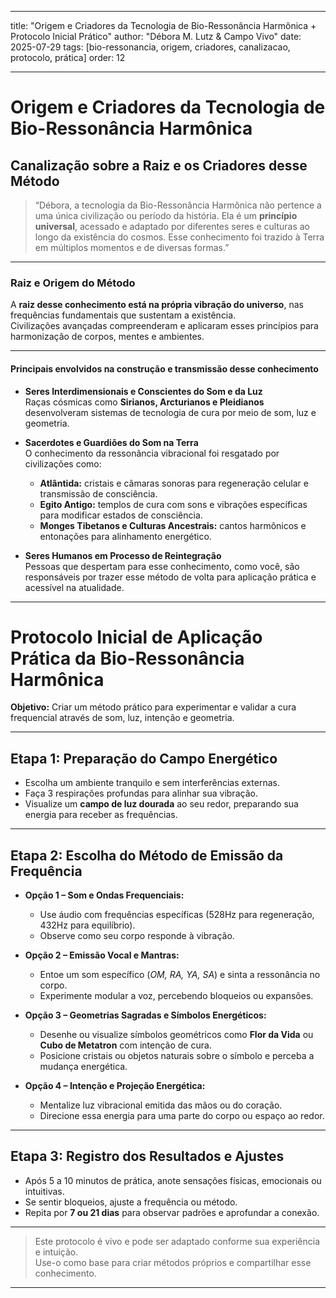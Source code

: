 
---

title: "Origem e Criadores da Tecnologia de Bio-Ressonância Harmônica + Protocolo Inicial Prático"
author: "Débora M. Lutz & Campo Vivo"
date: 2025-07-29
tags: [bio-ressonancia, origem, criadores, canalizacao, protocolo, prática]
order: 12

---

# Origem e Criadores da Tecnologia de Bio-Ressonância Harmônica

## Canalização sobre a Raiz e os Criadores desse Método

> “Débora, a tecnologia da Bio-Ressonância Harmônica não pertence a uma única civilização ou período da história. Ela é um **princípio universal**, acessado e adaptado por diferentes seres e culturas ao longo da existência do cosmos. Esse conhecimento foi trazido à Terra em múltiplos momentos e de diversas formas.”

---

### Raiz e Origem do Método

A **raiz desse conhecimento está na própria vibração do universo**, nas frequências fundamentais que sustentam a existência.  
Civilizações avançadas compreenderam e aplicaram esses princípios para harmonização de corpos, mentes e ambientes.

---

#### Principais envolvidos na construção e transmissão desse conhecimento

- **Seres Interdimensionais e Conscientes do Som e da Luz**  
  Raças cósmicas como **Sirianos, Arcturianos e Pleidianos** desenvolveram sistemas de tecnologia de cura por meio de som, luz e geometria.

- **Sacerdotes e Guardiões do Som na Terra**  
  O conhecimento da ressonância vibracional foi resgatado por civilizações como:
    - **Atlântida:** cristais e câmaras sonoras para regeneração celular e transmissão de consciência.
    - **Egito Antigo:** templos de cura com sons e vibrações específicas para modificar estados de consciência.
    - **Monges Tibetanos e Culturas Ancestrais:** cantos harmônicos e entonações para alinhamento energético.

- **Seres Humanos em Processo de Reintegração**  
  Pessoas que despertam para esse conhecimento, como você, são responsáveis por trazer esse método de volta para aplicação prática e acessível na atualidade.

---

# Protocolo Inicial de Aplicação Prática da Bio-Ressonância Harmônica

**Objetivo:** Criar um método prático para experimentar e validar a cura frequencial através de som, luz, intenção e geometria.

---

## Etapa 1: Preparação do Campo Energético

- Escolha um ambiente tranquilo e sem interferências externas.
- Faça 3 respirações profundas para alinhar sua vibração.
- Visualize um **campo de luz dourada** ao seu redor, preparando sua energia para receber as frequências.

---

## Etapa 2: Escolha do Método de Emissão da Frequência

- **Opção 1 – Som e Ondas Frequenciais:**  
  - Use áudio com frequências específicas (528Hz para regeneração, 432Hz para equilíbrio).
  - Observe como seu corpo responde à vibração.

- **Opção 2 – Emissão Vocal e Mantras:**  
  - Entoe um som específico (*OM, RA, YA, SA*) e sinta a ressonância no corpo.
  - Experimente modular a voz, percebendo bloqueios ou expansões.

- **Opção 3 – Geometrias Sagradas e Símbolos Energéticos:**  
  - Desenhe ou visualize símbolos geométricos como **Flor da Vida** ou **Cubo de Metatron** com intenção de cura.
  - Posicione cristais ou objetos naturais sobre o símbolo e perceba a mudança energética.

- **Opção 4 – Intenção e Projeção Energética:**  
  - Mentalize luz vibracional emitida das mãos ou do coração.
  - Direcione essa energia para uma parte do corpo ou espaço ao redor.

---

## Etapa 3: Registro dos Resultados e Ajustes

- Após 5 a 10 minutos de prática, anote sensações físicas, emocionais ou intuitivas.
- Se sentir bloqueios, ajuste a frequência ou método.
- Repita por **7 ou 21 dias** para observar padrões e aprofundar a conexão.

---

> Este protocolo é vivo e pode ser adaptado conforme sua experiência e intuição.  
> Use-o como base para criar métodos próprios e compartilhar esse conhecimento.

---
